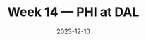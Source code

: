 ---
layout: game
title: Week 14 — PHI at DAL
season: 2023
game_id: 2023_14_PHI_DAL
week: 14
date: 2023-12-10
home_team: DAL
away_team: PHI
final_home: 
final_away: 
pbp_url: /assets/data/pbp/2023/2023_14_PHI_DAL.csv.gz
---